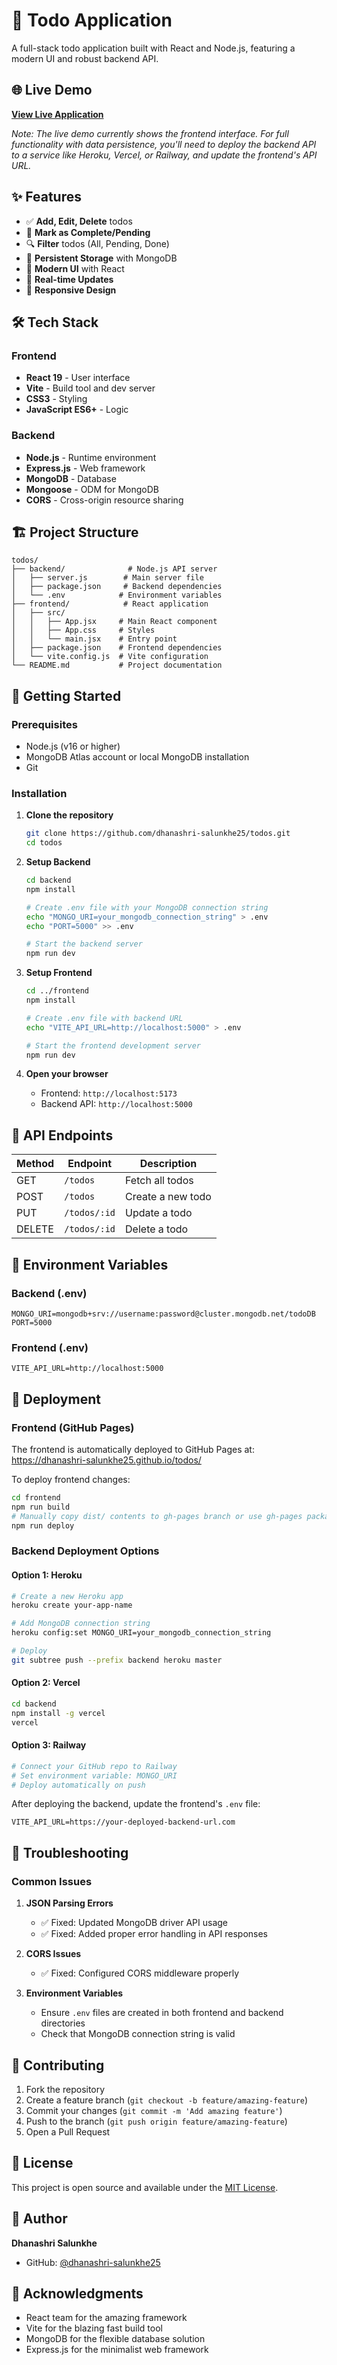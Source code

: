 # 📝 Todo Application

A full-stack todo application built with React and Node.js, featuring a modern UI and robust backend API.

## 🌐 Live Demo

**[View Live Application](https://dhanashri-salunkhe25.github.io/todos/)**

*Note: The live demo currently shows the frontend interface. For full functionality with data persistence, you'll need to deploy the backend API to a service like Heroku, Vercel, or Railway, and update the frontend's API URL.*

## ✨ Features

- ✅ **Add, Edit, Delete** todos
- 🔄 **Mark as Complete/Pending** 
- 🔍 **Filter** todos (All, Pending, Done)
- 💾 **Persistent Storage** with MongoDB
- 🎨 **Modern UI** with React
- 🚀 **Real-time Updates** 
- 📱 **Responsive Design**

## 🛠️ Tech Stack

### Frontend
- **React 19** - User interface
- **Vite** - Build tool and dev server
- **CSS3** - Styling
- **JavaScript ES6+** - Logic

### Backend
- **Node.js** - Runtime environment
- **Express.js** - Web framework
- **MongoDB** - Database
- **Mongoose** - ODM for MongoDB
- **CORS** - Cross-origin resource sharing

## 🏗️ Project Structure

```
todos/
├── backend/              # Node.js API server
│   ├── server.js        # Main server file
│   ├── package.json     # Backend dependencies
│   └── .env            # Environment variables
├── frontend/            # React application
│   ├── src/
│   │   ├── App.jsx     # Main React component
│   │   ├── App.css     # Styles
│   │   └── main.jsx    # Entry point
│   ├── package.json    # Frontend dependencies
│   └── vite.config.js  # Vite configuration
└── README.md           # Project documentation
```

## 🚀 Getting Started

### Prerequisites
- Node.js (v16 or higher)
- MongoDB Atlas account or local MongoDB installation
- Git

### Installation

1. **Clone the repository**
   ```bash
   git clone https://github.com/dhanashri-salunkhe25/todos.git
   cd todos
   ```

2. **Setup Backend**
   ```bash
   cd backend
   npm install
   
   # Create .env file with your MongoDB connection string
   echo "MONGO_URI=your_mongodb_connection_string" > .env
   echo "PORT=5000" >> .env
   
   # Start the backend server
   npm run dev
   ```

3. **Setup Frontend**
   ```bash
   cd ../frontend
   npm install
   
   # Create .env file with backend URL
   echo "VITE_API_URL=http://localhost:5000" > .env
   
   # Start the frontend development server
   npm run dev
   ```

4. **Open your browser**
   - Frontend: `http://localhost:5173`
   - Backend API: `http://localhost:5000`

## 📡 API Endpoints

| Method | Endpoint | Description |
|--------|----------|-------------|
| GET | `/todos` | Fetch all todos |
| POST | `/todos` | Create a new todo |
| PUT | `/todos/:id` | Update a todo |
| DELETE | `/todos/:id` | Delete a todo |

## 🔧 Environment Variables

### Backend (.env)
```env
MONGO_URI=mongodb+srv://username:password@cluster.mongodb.net/todoDB
PORT=5000
```

### Frontend (.env)
```env
VITE_API_URL=http://localhost:5000
```

## 🚀 Deployment

### Frontend (GitHub Pages)
The frontend is automatically deployed to GitHub Pages at: https://dhanashri-salunkhe25.github.io/todos/

To deploy frontend changes:
```bash
cd frontend
npm run build
# Manually copy dist/ contents to gh-pages branch or use gh-pages package
npm run deploy
```

### Backend Deployment Options

#### Option 1: Heroku
```bash
# Create a new Heroku app
heroku create your-app-name

# Add MongoDB connection string
heroku config:set MONGO_URI=your_mongodb_connection_string

# Deploy
git subtree push --prefix backend heroku master
```

#### Option 2: Vercel
```bash
cd backend
npm install -g vercel
vercel
```

#### Option 3: Railway
```bash
# Connect your GitHub repo to Railway
# Set environment variable: MONGO_URI
# Deploy automatically on push
```

After deploying the backend, update the frontend's `.env` file:
```env
VITE_API_URL=https://your-deployed-backend-url.com
```

## 🐛 Troubleshooting

### Common Issues

1. **JSON Parsing Errors**
   - ✅ Fixed: Updated MongoDB driver API usage
   - ✅ Fixed: Added proper error handling in API responses

2. **CORS Issues**
   - ✅ Fixed: Configured CORS middleware properly

3. **Environment Variables**
   - Ensure `.env` files are created in both frontend and backend directories
   - Check that MongoDB connection string is valid

## 🤝 Contributing

1. Fork the repository
2. Create a feature branch (`git checkout -b feature/amazing-feature`)
3. Commit your changes (`git commit -m 'Add amazing feature'`)
4. Push to the branch (`git push origin feature/amazing-feature`)
5. Open a Pull Request

## 📝 License

This project is open source and available under the [MIT License](LICENSE).

## 👥 Author

**Dhanashri Salunkhe**
- GitHub: [@dhanashri-salunkhe25](https://github.com/dhanashri-salunkhe25)

## 🙏 Acknowledgments

- React team for the amazing framework
- Vite for the blazing fast build tool
- MongoDB for the flexible database solution
- Express.js for the minimalist web framework